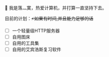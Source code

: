 👋 我是落灬寞，热爱计算机，并打算一直坚持下去。

目前的计划：~~⚡如果有时间,并且能力足够的话~~
- [ ]  一个轻量级HTTP服务器
- [ ] 自用图床
- [ ] 自用的工具集
- [ ] 自用的艾宾浩斯复习软件
<!--
这里有一些想法可以帮助您入门:

- 🔭我目前正在研究...
- 🌱我正在学习...
- 👯我正在寻求合作...
- 🤔我正在寻求有关...的帮助
- 💬问我关于...
- 📫如何联络我：...
- 😄代词：...
- ⚡有趣的事实：...
-->
